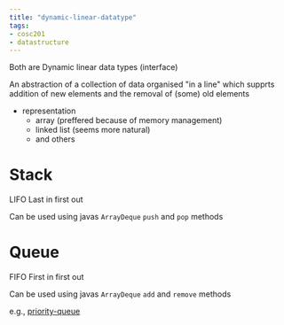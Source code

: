 ```yaml
---
title: "dynamic-linear-datatype"
tags: 
- cosc201
- datastructure
---
```


Both are Dynamic linear data types (interface) 

An abstraction of a collection of data organised "in a line" which supprts addition of new elements and the removal of (some) old elements
- representation
	- array (preffered because of memory management)
	- linked list (seems more natural)
	- and others

# Stack
LIFO Last in first out

Can be used using javas `ArrayDeque` `push` and `pop` methods

# Queue
FIFO First in first out

Can be used using javas `ArrayDeque` `add` and `remove` methods

e.g., [priority-queue](notes/priority-queue.md)
